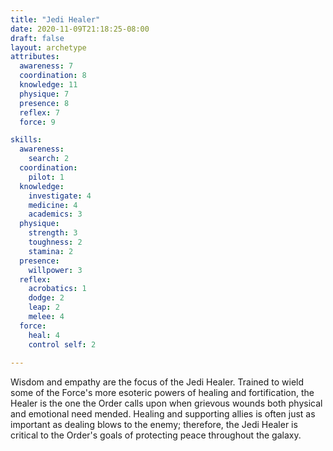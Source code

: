 ```yaml
---
title: "Jedi Healer"
date: 2020-11-09T21:18:25-08:00
draft: false
layout: archetype
attributes:
  awareness: 7
  coordination: 8
  knowledge: 11
  physique: 7
  presence: 8
  reflex: 7
  force: 9

skills:
  awareness:
    search: 2
  coordination:
    pilot: 1
  knowledge:
    investigate: 4
    medicine: 4
    academics: 3
  physique:
    strength: 3
    toughness: 2
    stamina: 2
  presence:
    willpower: 3
  reflex:
    acrobatics: 1
    dodge: 2
    leap: 2
    melee: 4
  force:
    heal: 4
    control self: 2
    
---
```

Wisdom and empathy are the focus of the Jedi Healer. Trained to wield some of the Force's more esoteric powers of healing and fortification, the Healer is the one the Order calls upon when grievous wounds both physical and emotional need mended. Healing and supporting allies is often just as important as dealing blows to the enemy; therefore, the Jedi Healer is critical to the Order's goals of protecting peace throughout the galaxy. 


